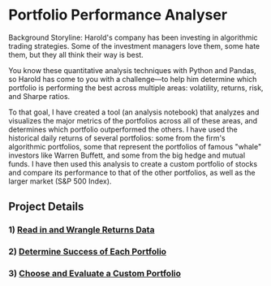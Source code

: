 # Portfolio Performance Analyser

Background Storyline: Harold's company has been investing in algorithmic trading strategies. Some of the investment managers love them, some hate them, but they all think their way is best.

You know these quantitative analysis techniques with Python and Pandas, so Harold has come to you with a challenge—to help him determine which portfolio is performing the best across multiple areas: volatility, returns, risk, and Sharpe ratios.

To that goal, I have created a tool (an analysis notebook) that analyzes and visualizes the major metrics of the portfolios across all of these areas, and determines which portfolio outperformed the others. I have used the historical daily returns of several portfolios: some from the firm's algorithmic portfolios, some that represent the portfolios of famous "whale" investors like Warren Buffett, and some from the big hedge and mutual funds. I have then used this analysis to create a custom portfolio of stocks and compare its performance to that of the other portfolios, as well as the larger market (S&P 500 Index).


## Project Details

### 1) [Read in and Wrangle Returns Data](whale_analysis.ipynb)
### 2) [Determine Success of Each Portfolio](whale_analysis.ipynb)
### 3) [Choose and Evaluate a Custom Portfolio](whale_analysis.ipynb)

